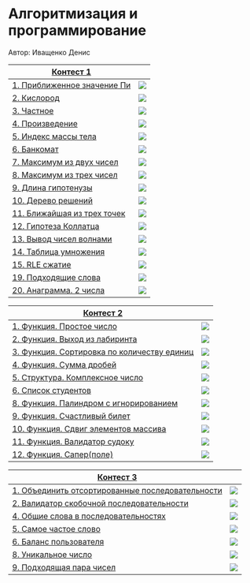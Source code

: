 # Алгоритмизация и программирование

Автор: Иващенко Денис

|[Контест 1](https://contest.yandex.ru/contest/52142/problems/) |  |
| --- | :-: |
| [1. Приближенное значение Пи](./contest_1/01/main.cpp) | ![](./img/cpp.png) |
| [2. Кислород](./contest_1/02/main.go) |  ![](./img/go.png) |
| [3. Частное](./contest_1/03/main.cpp) | ![](./img/cpp.png) |
| [4. Произведение](./contest_1/04/main.go)| ![](./img/go.png) |
| [5. Индекс массы тела](./contest_1/05/main.cpp)| ![](./img/cpp.png) |
| [6. Банкомат](./contest_1/06/main.go)| ![](./img/go.png) |
| [7. Максимум из двух чисел](./contest_1/07/main.cpp)| ![](./img/cpp.png) |
| [8. Максимум из трех чисел](./contest_1/08/main.go)| ![](./img/go.png) |
| [9. Длина гипотенузы](./contest_1/09/main.cpp)| ![](./img/cpp.png) |
| [10.  Дерево решений](./contest_1/10/main.go)| ![](./img/go.png) |
| [11. Ближайшая из трех точек](./contest_1/11/main.cpp)| ![](./img/cpp.png) |
| [12. Гипотеза Коллатца](./contest_1/12/main.go)| ![](./img/go.png) |
| [13. Вывод чисел волнами](./contest_1/13/main.cpp)| ![](./img/cpp.png) |
| [14. Таблица умножения](./contest_1/14/main.go)| ![](./img/go.png) |
| [15. RLE сжатие](./contest_1/15/main.cpp)| ![](./img/cpp.png) |
| [19. Подходящие слова](./contest_1/19/main.cpp)| ![](./img/cpp.png) |
| [20. Анаграмма. 2 числа](./contest_1/19/main.cpp)| ![](./img/cpp.png) |




|[Контест 2](https://contest.yandex.ru/contest/52676/problems/) |  |
| --- | :-: |
| [1. Функция. Простое число](./contest_2/01/main.cpp) | ![](./img/cpp.png) |
| [2. Функция. Выход из лабиринта](./contest_2/02/main.go) |  ![](./img/cpp.png) |
| [3. Функция. Сортировка по количеству единиц](./contest_2/03/main.cpp) | ![](./img/cpp.png) |
| [4. Функция. Сумма дробей](./contest_2/04/main.cpp) | ![](./img/cpp.png) |
| [5. Структура. Комплексное число](./contest_2/05/main.cpp) | ![](./img/cpp.png) |
| [6. Список студентов](./contest_2/06/main.cpp) | ![](./img/cpp.png) |
| [8. Функция. Палиндром с игнорированием](./contest_2/08/main.go) | ![](./img/go.png) |
| [9. Функция. Счастливый билет](./contest_2/09/main.go) | ![](./img/go.png) |
| [10. Функция. Сдвиг элементов массива](./contest_2/10/main.go) | ![](./img/go.png) |
| [11. Функция. Валидатор судоку](./contest_2/11/main.go) | ![](./img/go.png) |
| [12. Функция. Сапер(поле)](./contest_2/12/main.go) | ![](./img/go.png) |


|[Контест 3](https://contest.yandex.ru/contest/53504/problems/) |  |
| --- | :-: |
| [1. Объединить отсортированные последовательности](./contest_3/01/main.cpp) | ![](./img/cpp.png) |
| [2. Валидатор скобочной последовательности](./contest_3/02/main.go) |  ![](./img/cpp.png) |
| [4. Общие слова в последовательностях](./contest_3/04/main.cpp) | ![](./img/cpp.png) |
| [5. Самое частое слово](./contest_3/05/main.cpp) | ![](./img/cpp.png) |
| [6.  Баланс пользователя](./contest_3/06/main.cpp) | ![](./img/cpp.png) |
| [8. Уникальное число](./contest_3/08/main.go) | ![](./img/go.png) |
| [9. Подходящая пара чисел](./contest_3/08/main.go) | ![](./img/go.png) |



